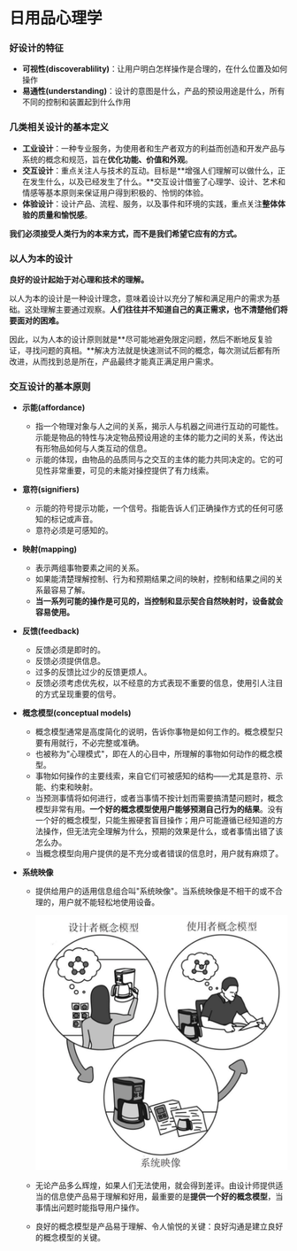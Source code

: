 # 日用品心理学

### 好设计的特征

- **可视性(discoverablility)**：让用户明白怎样操作是合理的，在什么位置及如何操作
- **易通性(understanding)**：设计的意图是什么，产品的预设用途是什么，所有不同的控制和装置起到什么作用

### 几类相关设计的基本定义

- **工业设计**：一种专业服务，为使用者和生产者双方的利益而创造和开发产品与系统的概念和规范，旨在**优化功能、价值和外观**。
- **交互设计**：重点关注人与技术的互动。目标是**增强人们理解可以做什么，正在发生什么，以及已经发生了什么。**交互设计借鉴了心理学、设计、艺术和情感等基本原则来保证用户得到积极的、怜悯的体验。
- **体验设计**：设计产品、流程、服务，以及事件和环境的实践，重点关注**整体体验的质量和愉悦感**。

**我们必须接受人类行为的本来方式，而不是我们希望它应有的方式。**

### 以人为本的设计

**良好的设计起始于对心理和技术的理解。**

以人为本的设计是一种设计理念，意味着设计以充分了解和满足用户的需求为基础。这处理解主要通过观察。**人们往往并不知道自己的真正需求，也不清楚他们将要面对的困难。**

因此，以为人本的设计原则就是**尽可能地避免限定问题，然后不断地反复验证，寻找问题的真相。**解决方法就是快速测试不同的概念，每次测试后都有所改进，从而找到总是所在，产品最终才能真正满足用户需求。

### 交互设计的基本原则

- **示能(affordance)**
  - 指一个物理对象与人之间的关系，揭示人与机器之间进行互动的可能性。示能是物品的特性与决定物品预设用途的主体的能力之间的关系，传达出有形物品如何与人类互动的信息。
  - 示能的体现，由物品的品质同与之交互的主体的能力共同决定的。它的可见性非常重要，可见的未能对操控提供了有力线索。
- **意符(signifiers)**
  - 示能的符号提示功能，一个信号。指能告诉人们正确操作方式的任何可感知的标记或声音。
  - 意符必须是可感知的。
- **映射(mapping)**
  - 表示两组事物要素之间的关系。
  - 如果能清楚理解控制、行为和预期结果之间的映射，控制和结果之间的关系最容易了解。
  - **当一系列可能的操作是可见的，当控制和显示契合自然映射时，设备就会容易使用。**
- **反馈(feedback)**
  - 反馈必须是即时的。
  - 反馈必须提供信息。
  - 过多的反馈比过少的反馈更烦人。
  - 反馈必须考虑优先权，以不经意的方式表现不重要的信息，使用引人注目的方式呈现重要的信号。
- **概念模型(conceptual models)**
  - 概念模型通常是高度简化的说明，告诉你事物是如何工作的。概念模型只要有用就行，不必完整或准确。
  - 也被称为"心理模式"，即在人的心目中，所理解的事物如何动作的概念模型。
  - 事物如何操作的主要线索，来自它们可被感知的结构——尤其是意符、示能、约束和映射。
  - 当预测事情将如何进行，或者当事情不按计划而需要搞清楚问题时，概念模型非常有用。**一个好的概念模型使用户能够预测自己行为的结果**。没有一个好的概念模型，只能生搬硬套盲目操作；用户可能遵循已经知道的方法操作，但无法完全理解为什么，预期的效果是什么，或者事情出错了该怎么办。
  - 当概念模型向用户提供的是不充分或者错误的信息时，用户就有麻烦了。
- **系统映像**
  
  - 提供给用户的适用信息组合叫"系统映像"。当系统映像是不相干的或不合理的，用户就不能轻松地使用设备。
  
    ![image-20190504005914762](assets/image-20190504005914762.png)
  
  - 无论产品多么辉煌，如果人们无法使用，就会得到差评。由设计师提供适当的信息使产品易于理解和好用，最重要的是**提供一个好的概念模型**，当事情出问题时能指导用户操作。
  
  - 良好的概念模型是产品易于理解、令人愉悦的关键：良好沟通是建立良好的概念模型的关键。
  
  

